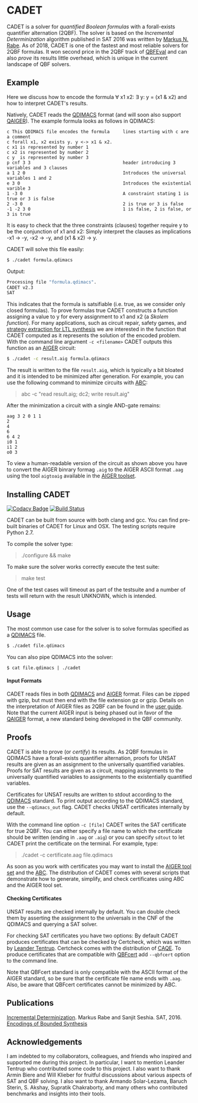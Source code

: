 
# CADET

CADET is a solver for _quantified Boolean formulas_ with a forall-exists quantifier alternation (2QBF). The solver is based on the _Incremental Determinization_ algorithm published in SAT 2016 was written by [Markus N. Rabe](https://people.eecs.berkeley.edu/~rabe/). As of 2018, CADET is one of the fastest and most reliable solvers for 2QBF formulas. It won second price in the 2QBF track of [QBFEval](http://www.qbflib.org/qbfeval17.php) and can also _prove_ its results little overhead, which is unique in the current landscape of QBF solvers. 

## Example

Here we discuss how to encode the formula ∀ x1 x2:  ∃ y:  y = (x1 & x2) and how to interpret CADET's results. 

Natively, CADET reads the [QDIMACS](http://www.qbflib.org/qdimacs.html) format (and will soon also support [QAIGER](https://github.com/ltentrup/QAIGER)). The example formula looks as follows in QDIMACS:

```qdimacs
c This QDIMACS file encodes the formula     lines starting with c are a comment
c forall x1, x2 exists y. y <-> x1 & x2.
c x1 is represented by number 1
c x2 is represented by number 2
c y  is represented by number 3
p cnf 3 3                                   header introducing 3 variables and 3 clauses
a 1 2 0                                     Introduces the universal variables 1 and 2
e 3 0                                       Introduces the existential varible 3
1 -3 0                                      A constraint stating 1 is true or 3 is false
2 -3 0                                      2 is true or 3 is false
-1 -2 3 0                                   1 is false, 2 is false, or 3 is true
```

It is easy to check that the three constraints (clauses) together require y to be the conjunction of x1 and x2: Simply interpret the clauses as implications -x1 -> -y, -x2 -> -y, and (x1 & x2) -> y.

CADET will solve this file easily:

```bash
$ ./cadet formula.qdimacs
```

Output:
```bash
Processing file "formula.qdimacs".
CADET v2.3
SAT
```

This indicates that the formula is satsifiable (i.e. true, as we consider only closed formulas).
To prove formulas true CADET constructs a function assigning a value to y for every assignment to x1 and x2 (a _Skolem function_). For many applications, such as circuit repair, safety games, and [strategy extraction for LTL synthesis](https://www.react.uni-saarland.de/publications/FFT17.html) we are interested in the function that CADET computed as it represents the solution of the encoded problem. With the command line argument `-c <filename>` CADET outputs this function as an [AIGER](fmv.jku.at/aiger/) circuit: 

```bash
$ ./cadet -c result.aig formula.qdimacs
```

The result is written to the file `result.aig`, which is typically a bit bloated and it is intended to be minimized after generation. For example, you can use the following command to minimize circuits with [ABC](https://people.eecs.berkeley.edu/~alanmi/abc/):

> abc -c "read result.aig; dc2; write result.aig"

After the minimization a circuit with a single AND-gate remains:

```aiger
aag 3 2 0 1 1
2
4
6
6 4 2
i0 1
i1 2
o0 3
```

To view a human-readable version of the circuit as shown above you have to convert the AIGER binrary formag `.aig` to the AIGER ASCII format `.aag` using the tool `aigtoaig` available in the [AIGER toolset](http://fmv.jku.at/aiger/aiger-1.9.9.tar.gz). 

## Installing CADET

[![Codacy Badge](https://api.codacy.com/project/badge/Grade/bfd02d3e1f7540d0ac920e4812bef953)](https://www.codacy.com/app/MarkusRabe/cadet?utm_source=github.com&utm_medium=referral&utm_content=MarkusRabe/cadet&utm_campaign=badger)
[![Build Status](https://travis-ci.org/MarkusRabe/cadet.svg?branch=master)](https://travis-ci.org/MarkusRabe/cadet)

CADET can be built from source with both clang and gcc. You can find pre-built binaries of CADET for Linux and OSX. The testing scripts require Python 2.7. 

To compile the solver type:

> ./configure && make

To make sure the solver works correctly execute the test suite:

> make test

One of the test cases will timeout as part of the testsuite and a number of tests will return with the result UNKNOWN, which is intended. 


## Usage

The most common use case for the solver is to solve formulas specified as a [QDIMACS](http://www.qbflib.org/qdimacs.html) file. 

```bash
$ ./cadet file.qdimacs
```

You can also pipe QDIMACS into the solver:

```
$ cat file.qdimacs | ./cadet
```

#### Input Formats

CADET reads files in both [QDIMACS](http://www.qbflib.org/qdimacs.html) and [AIGER](http://fmv.jku.at/papers/BiereHeljankoWieringa-FMV-TR-11-2.pdf) format. Files can be zipped with gzip, but must then end with the file extension gz or gzip. Details on the interpretation of AIGER files as 2QBF can be found in the [user guide](https://github.com/MarkusRabe/cadet/blob/master/docs/user_guide.pdf). Note that the current AIGER input is being phased out in favor of the [QAIGER](https://github.com/ltentrup/QAIGER) format, a new standard being developed in the QBF community. 

## Proofs

CADET is able to prove (or _certify_) its results. As 2QBF formulas in QDIMACS have a forall-exists quantifier alternation, proofs for UNSAT results are given as an assignment to the universally quantified variables. Proofs for SAT results are given as a circuit, mapping assignments to the universally quantified variables to assignments to the existentially quantified variables. 

Certificates for UNSAT results are written to stdout according to the [QDIMACS](http://www.qbflib.org/qdimacs.html) standard. To print output according to the QDIMACS standard, use the `--qdimacs_out` flag. CADET checks UNSAT certificates internally by default. 

With the command line option `-c [file]` CADET writes the SAT certificate for true 2QBF. You can either specify a file name to which the certificate should be written (ending in `.aag` or `.aig`) or you can specify `sdtout` to let CADET print the certificate on the terminal. For example, type:

> ./cadet -c certificate.aag file.qdimacs

As soon as you work with certificates you may want to install the [AIGER tool set](http://fmv.jku.at/aiger/aiger-1.9.4.tar.gz) and the [ABC](https://people.eecs.berkeley.edu/~alanmi/abc/). The distribution of CADET comes with several scripts that demonstrate how to generate, simplify, and check certificates using ABC and the AIGER tool set.

#### Checking Certificates

UNSAT results are checked internally by default. You can double check them by asserting the assignment to the universals in the CNF of the QDIMACS and querying a SAT solver. 

For checking SAT certificates you have two options: By default CADET produces certificates that can be checked by Certcheck, which was written by [Leander Tentrup](https://www.react.uni-saarland.de/people/tentrup.html). Certcheck comes with the distribution of [CAQE](https://www.react.uni-saarland.de/tools/caqe/). To produce certificates that are compatible with [QBFcert](http://fmv.jku.at/qbfcert/) add `--qbfcert` option to the command line. 

Note that QBFcert standard is only compatible with the ASCII format of the AIGER standard, so be sure that the certificate file name ends with `.aag`. Also, be aware that QBFcert certificates cannot be minimized by ABC. 

## Publications

[Incremental Determinization](https://www.eecs.berkeley.edu/~rabe/IncrementalDeterminizationSAT2016.pdf). Markus Rabe and Sanjit Seshia. SAT, 2016. 
[Encodings of Bounded Synthesis](https://www.react.uni-saarland.de/publications/FFRT17.html) 

## Acknowledgements

I am indebted to my collaborators, colleagues, and friends who inspired and supported me during this project. In particular, I want to mention Leander Tentrup who contributed some code to this project. I also want to thank Armin Biere and Will Klieber for fruitful discussions about various aspects of SAT and QBF solving. I also want to thank Armando Solar-Lezama, Baruch Sterin, S. Akshay, Supratik Chakraborty, and many others who contributed benchmarks and insights into their tools. 



